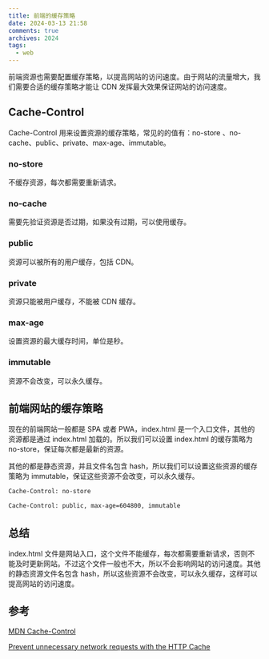 ```yaml
---
title: 前端的缓存策略
date: 2024-03-13 21:58
comments: true
archives: 2024
tags:
  - web
---
```


前端资源也需要配置缓存策略，以提高网站的访问速度。由于网站的流量增大，我们需要合适的缓存策略才能让 CDN 发挥最大效果保证网站的访问速度。

## Cache-Control

Cache-Control 用来设置资源的缓存策略，常见的的值有：no-store 、no-cache、public、private、max-age、immutable。

### no-store

不缓存资源，每次都需要重新请求。

### no-cache

需要先验证资源是否过期，如果没有过期，可以使用缓存。

### public

资源可以被所有的用户缓存，包括 CDN。

### private

资源只能被用户缓存，不能被 CDN 缓存。

### max-age

设置资源的最大缓存时间，单位是秒。

### immutable

资源不会改变，可以永久缓存。

## 前端网站的缓存策略

现在的前端网站一般都是 SPA 或者 PWA，index.html 是一个入口文件，其他的资源都是通过 index.html 加载的。所以我们可以设置 index.html 的缓存策略为 no-store，保证每次都是最新的资源。

其他的都是静态资源，并且文件名包含 hash，所以我们可以设置这些资源的缓存策略为 immutable，保证这些资源不会改变，可以永久缓存。

```bash
Cache-Control: no-store

Cache-Control: public, max-age=604800, immutable
```

## 总结

index.html 文件是网站入口，这个文件不能缓存，每次都需要重新请求，否则不能及时更新网站。不过这个文件一般也不大，所以不会影响网站的访问速度。其他的静态资源文件名包含 hash，所以这些资源不会改变，可以永久缓存，这样可以提高网站的访问速度。

## 参考

[MDN Cache-Control](https://developer.mozilla.org/en-US/docs/Web/HTTP/Headers/Cache-Control)

[Prevent unnecessary network requests with the HTTP Cache](https://web.dev/articles/http-cache)
